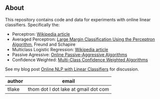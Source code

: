 About
-----

This repository contains code and data for experiments with online linear classifiers.
Specifically the:
 
- Perceptron: [Wikipedia article](http://en.wikipedia.org/wiki/Perceptron)
- Averaged Perceptron: [Large Margin Classification Using the Perceptron Algorithm](http://www.cs.bc.edu/~alvarez/ML/freund98large.pdf), Freund and Schapire
- Multiclass Logistic Regression: [Wikipedia article](http://en.wikipedia.org/wiki/Multinomial_logistic_regression)
- Passive Agressive: [Online Passive-Aggressive Algorithms](http://www.cis.upenn.edu/~crammer/publications/crammer06a.pdf)
- Confidence Weighted: [Multi-Class Confidence Weighted Algorithms](http://www.cis.upenn.edu/~crammer/publications/mccw_emnlp09.pdf)

See my blog post [Online NLP with Linear Classifiers](http://tllake.blogspot.com/2014/05/online-nlp-with-linear-classifiers.html) for discussion.


|author	 | email                                |
---------|--------------------------------------|
| tllake | thom dot l dot lake at gmail dot com

